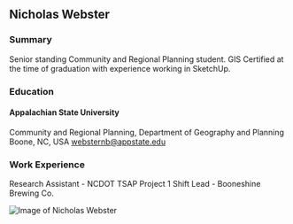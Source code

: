 ## **Nicholas Webster**
### Summary
Senior standing Community and Regional Planning student. GIS Certified at the time of graduation with experience working in SketchUp.
### Education
#### Appalachian State University
Community and Regional Planning, Department of Geography and Planning
Boone, NC, USA
websternb@appstate.edu
### Work Experience
Research Assistant - NCDOT TSAP Project 1
Shift Lead - Booneshine Brewing Co.

![Image of Nicholas Webster](https://scontent-atl3-1.xx.fbcdn.net/v/t1.0-9/132802333_10224970733205695_4985631646896543276_n.jpg?_nc_cat=108&ccb=2&_nc_sid=730e14&_nc_ohc=oQ9R3kDVGkMAX-MEMVs&_nc_ht=scontent-atl3-1.xx&oh=b7676573738e8a946ff44cb90a6067b8&oe=603CE31F)
